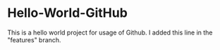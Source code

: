 # Hello-World-GitHub
This is a hello world project for usage of Github.
I added this line in the "features" branch.
